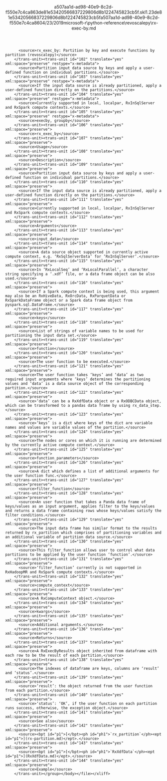 <?xml version="1.0"?><xliff version="1.2" xmlns="urn:oasis:names:tc:xliff:document:1.2" xmlns:xsi="http://www.w3.org/2001/XMLSchema-instance" xsi:schemaLocation="urn:oasis:names:tc:xliff:document:1.2 xliff-core-1.2-transitional.xsd"><file datatype="xml" original="rx-exec-by.md" source-language="en-US" target-language="en-US"><header><tool tool-id="mdxliff" tool-name="mdxliff" tool-version="1.0-1931010" tool-company="Microsoft" /><xliffext:skl_file_name xmlns:xliffext="urn:microsoft:content:schema:xliffextensions">a507aa1d-ad98-40e9-8c2d-f550e7c4ca863de81e53420566837229806d8b1224745823cb5f.skl</xliffext:skl_file_name><xliffext:version xmlns:xliffext="urn:microsoft:content:schema:xliffextensions">1.2</xliffext:version><xliffext:ms.openlocfilehash xmlns:xliffext="urn:microsoft:content:schema:xliffextensions">3de81e53420566837229806d8b1224745823cb5f</xliffext:ms.openlocfilehash><xliffext:ms.sourcegitcommit xmlns:xliffext="urn:microsoft:content:schema:xliffextensions">a507aa1d-ad98-40e9-8c2d-f550e7c4ca86</xliffext:ms.sourcegitcommit><xliffext:ms.lasthandoff xmlns:xliffext="urn:microsoft:content:schema:xliffextensions">04/23/2019</xliffext:ms.lasthandoff><xliffext:ms.openlocfilepath xmlns:xliffext="urn:microsoft:content:schema:xliffextensions">microsoft-r\python-reference\revoscalepy\rx-exec-by.md</xliffext:ms.openlocfilepath></header><body><group id="content" extype="content"><trans-unit id="101" translate="yes" xml:space="preserve" restype="x-metadata">
          <source>rx_exec_by: Partition by key and execute functions by partition (revoscalepy)</source>
        </trans-unit><trans-unit id="102" translate="yes" xml:space="preserve" restype="x-metadata">
          <source>Partition input data source by keys and apply a user-defined function on individual partitions.</source>
        </trans-unit><trans-unit id="103" translate="yes" xml:space="preserve" restype="x-metadata">
          <source>If the input data source is already partitioned, apply a user-defined function directly on the partitions.</source>
        </trans-unit><trans-unit id="104" translate="yes" xml:space="preserve" restype="x-metadata">
          <source>Currently supported in local, localpar, RxInSqlServer and RxSpark compute contexts.</source>
        </trans-unit><trans-unit id="105" translate="yes" xml:space="preserve" restype="x-metadata">
          <source>execby, groupby</source>
        </trans-unit><trans-unit id="106" translate="yes" xml:space="preserve">
          <source>rx_exec_by</source>
        </trans-unit><trans-unit id="107" translate="yes" xml:space="preserve">
          <source>Usage</source>
        </trans-unit><trans-unit id="108" translate="yes" xml:space="preserve">
          <source>Description</source>
        </trans-unit><trans-unit id="109" translate="yes" xml:space="preserve">
          <source>Partition input data source by keys and apply a user-defined function on individual partitions.</source>
        </trans-unit><trans-unit id="110" translate="yes" xml:space="preserve">
          <source>If the input data source is already partitioned, apply a user-defined function directly on the partitions.</source>
        </trans-unit><trans-unit id="111" translate="yes" xml:space="preserve">
          <source>Currently supported in local, localpar, RxInSqlServer and RxSpark compute contexts.</source>
        </trans-unit><trans-unit id="112" translate="yes" xml:space="preserve">
          <source>Arguments</source>
        </trans-unit><trans-unit id="113" translate="yes" xml:space="preserve">
          <source>input_data</source>
        </trans-unit><trans-unit id="114" translate="yes" xml:space="preserve">
          <source>A data source object supported in currently active compute context, e.g. ‘RxSqlServerData’ for ‘RxInSqlServer’.</source>
        </trans-unit><trans-unit id="115" translate="yes" xml:space="preserve">
          <source>In ‘RxLocalSeq’ and ‘RxLocalParallel’, a character string specifying a ‘.xdf’ file, or a data frame object can be also used.</source>
        </trans-unit><trans-unit id="116" translate="yes" xml:space="preserve">
          <source>If a Spark compute context is being used, this argument may also be an RxHiveData, RxOrcData, RxParquetData or RxSparkDataFrame object or a Spark data frame object from pyspark.sql.DataFrame.</source>
        </trans-unit><trans-unit id="117" translate="yes" xml:space="preserve">
          <source>keys</source>
        </trans-unit><trans-unit id="118" translate="yes" xml:space="preserve">
          <source>List of strings of variable names to be used for partitioning the input data set.</source>
        </trans-unit><trans-unit id="119" translate="yes" xml:space="preserve">
          <source>function</source>
        </trans-unit><trans-unit id="120" translate="yes" xml:space="preserve">
          <source>The user function to be executed.</source>
        </trans-unit><trans-unit id="121" translate="yes" xml:space="preserve">
          <source>The user function takes ‘keys’ and ‘data’ as two required input arguments where ‘keys’ determines the partitioning values and ‘data’ is a data source object of the corresponding partition.</source>
        </trans-unit><trans-unit id="122" translate="yes" xml:space="preserve">
          <source>‘data’ can be a RxXdfData object or a RxODBCData object, which can be transformed to a pandas data frame by using rx_data_step.</source>
        </trans-unit><trans-unit id="123" translate="yes" xml:space="preserve">
          <source>‘keys’ is a dict where keys of the dict are variable names and values are variable values of the partition.</source>
        </trans-unit><trans-unit id="124" translate="yes" xml:space="preserve">
          <source>The nodes or cores on which it is running are determined by the currently active compute context.</source>
        </trans-unit><trans-unit id="125" translate="yes" xml:space="preserve">
          <source>function_parameters</source>
        </trans-unit><trans-unit id="126" translate="yes" xml:space="preserve">
          <source>A dict which defines a list of additional arguments for the user function func.</source>
        </trans-unit><trans-unit id="127" translate="yes" xml:space="preserve">
          <source>filter_function</source>
        </trans-unit><trans-unit id="128" translate="yes" xml:space="preserve">
          <source>An user function that takes a Panda data frame of keys/values as an input argument, applies filter to the keys/values and returns a data frame containing rows whose keys/values satisfy the filter conditions.</source>
        </trans-unit><trans-unit id="129" translate="yes" xml:space="preserve">
          <source>The input data frame has similar format to the results returned by rx_partition which comprises of partitioning variables and an additional variable of partition data source.</source>
        </trans-unit><trans-unit id="130" translate="yes" xml:space="preserve">
          <source>This filter_function allows user to control what data partitions to be applied by the user function ‘function’.</source>
        </trans-unit><trans-unit id="131" translate="yes" xml:space="preserve">
          <source>‘filter_function’ currently is not supported in RxHadoopMR and RxSpark compute contexts.</source>
        </trans-unit><trans-unit id="132" translate="yes" xml:space="preserve">
          <source>compute_context</source>
        </trans-unit><trans-unit id="133" translate="yes" xml:space="preserve">
          <source>A RxComputeContext object.</source>
        </trans-unit><trans-unit id="134" translate="yes" xml:space="preserve">
          <source>kwargs</source>
        </trans-unit><trans-unit id="135" translate="yes" xml:space="preserve">
          <source>Additional arguments.</source>
        </trans-unit><trans-unit id="136" translate="yes" xml:space="preserve">
          <source>Returns</source>
        </trans-unit><trans-unit id="137" translate="yes" xml:space="preserve">
          <source>A RxExecByResults object inherited from dataframe with each row to be the result of each partition.</source>
        </trans-unit><trans-unit id="138" translate="yes" xml:space="preserve">
          <source>The indexes of dataframe are keys, columns are ‘result’ and ‘status’.</source>
        </trans-unit><trans-unit id="139" translate="yes" xml:space="preserve">
          <source>‘result’: the object returned from the user function from each partition.</source>
        </trans-unit><trans-unit id="140" translate="yes" xml:space="preserve">
          <source>‘status’: ‘OK’, if the user function on each partition runs success, otherwise, the exception object.</source>
        </trans-unit><trans-unit id="141" translate="yes" xml:space="preserve">
          <source>See also</source>
        </trans-unit><trans-unit id="142" translate="yes" xml:space="preserve">
          <source><bpt id="p1">[</bpt><ph id="ph1">`rx_partition`</ph><ept id="p1">](rx-partition.md)</ept>.</source>
        </trans-unit><trans-unit id="143" translate="yes" xml:space="preserve">
          <source><bpt id="p1">[</bpt><ph id="ph1">`RxXdfData`</ph><ept id="p1">](RxXdfData.md)</ept>.</source>
        </trans-unit><trans-unit id="144" translate="yes" xml:space="preserve">
          <source>Example</source>
        </trans-unit></group></body></file></xliff>